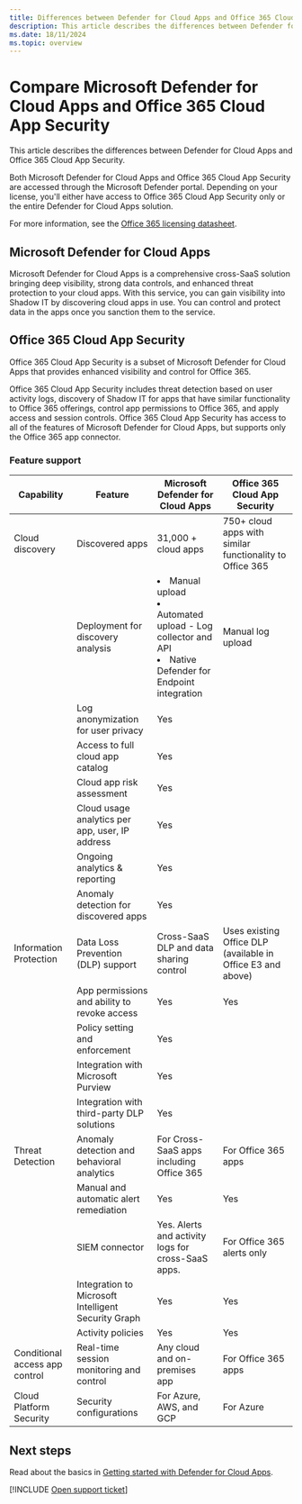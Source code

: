 ```yaml
---
title: Differences between Defender for Cloud Apps and Office 365 Cloud App Security
description: This article describes the differences between Defender for Cloud Apps and Office 365 Cloud App Security.
ms.date: 18/11/2024
ms.topic: overview
---
```

# Compare Microsoft Defender for Cloud Apps and Office 365 Cloud App Security

This article describes the differences between Defender for Cloud Apps and Office 365 Cloud App Security.

Both Microsoft Defender for Cloud Apps and Office 365 Cloud App Security are accessed through the Microsoft Defender portal. Depending on your license, you'll either have access to Office 365 Cloud App Security only or the entire Defender for Cloud Apps solution.

For more information, see the [Office 365 licensing datasheet](https://aka.ms/M365EnterprisePlans).

## Microsoft Defender for Cloud Apps

Microsoft Defender for Cloud Apps is a comprehensive cross-SaaS solution bringing deep visibility, strong data controls, and enhanced threat protection to your cloud apps. With this service, you can gain visibility into Shadow IT by discovering cloud apps in use. You can control and protect data in the apps once you sanction them to the service.

## Office 365 Cloud App Security

Office 365 Cloud App Security is a subset of Microsoft Defender for Cloud Apps that provides enhanced visibility and control for Office 365. 

Office 365 Cloud App Security includes threat detection based on user activity logs, discovery of Shadow IT for apps that have similar functionality to Office 365 offerings, control app permissions to Office 365, and apply access and session controls. Office 365 Cloud App Security has access to all of the features of Microsoft Defender for Cloud Apps, but supports only the Office 365 app connector.

### Feature support

|Capability|Feature|Microsoft Defender for Cloud Apps|Office 365 Cloud App Security|
|----|----|----|----|
|Cloud discovery|Discovered apps |31,000 + cloud apps  |750+ cloud apps with similar functionality to Office 365|
||Deployment for discovery analysis|<li> Manual upload <br> <li> Automated upload - Log collector and API <br> <li> Native Defender for Endpoint integration |Manual log upload|
||Log anonymization for user privacy|Yes||
||Access to full cloud app catalog|Yes||
||Cloud app risk assessment|Yes||
||Cloud usage analytics per app, user, IP address|Yes||
||Ongoing analytics & reporting|Yes||
||Anomaly detection for discovered apps|Yes||
|Information Protection|Data Loss Prevention (DLP) support|Cross-SaaS DLP and data sharing control|Uses existing Office DLP (available in Office E3 and above)|
||App permissions and ability to revoke access|Yes|Yes|
||Policy setting and enforcement|Yes||
||Integration with Microsoft Purview |Yes||
||Integration with third-party DLP solutions|Yes||
|Threat Detection|Anomaly detection and behavioral analytics|For Cross-SaaS apps including Office 365|For Office 365 apps |
||Manual and automatic alert remediation|Yes|Yes|
||SIEM connector|Yes. Alerts and activity logs for cross-SaaS apps.|For Office 365 alerts only|
||Integration to Microsoft Intelligent Security Graph|Yes|Yes|
||Activity policies|Yes|Yes|
|Conditional access app control|Real-time session monitoring and control|Any cloud and on-premises app|For Office 365 apps|
|Cloud Platform Security|Security configurations|For Azure, AWS, and GCP|For Azure|

## Next steps

Read about the basics in [Getting started with Defender for Cloud Apps](./get-started.md).

[!INCLUDE [Open support ticket](includes/support.md)]
